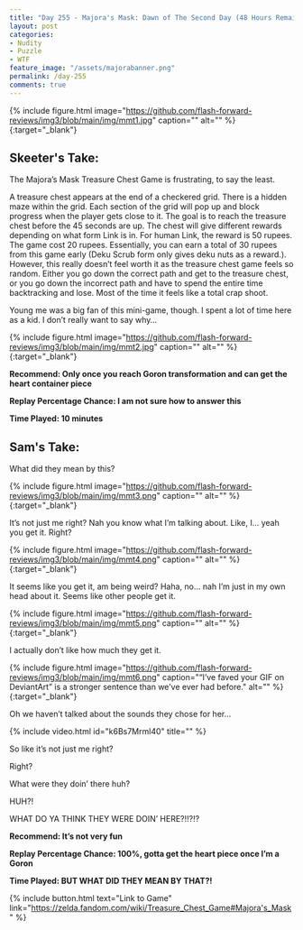 ```yaml
---
title: "Day 255 - Majora's Mask: Dawn of The Second Day (48 Hours Remain) - Treasure Chest Game"
layout: post
categories:
- Nudity
- Puzzle
- WTF
feature_image: "/assets/majorabanner.png"
permalink: /day-255
comments: true
---
```


{% include figure.html image="https://github.com/flash-forward-reviews/img3/blob/main/img/mmt1.jpg" caption="" alt="" %}{:target="_blank"}
 
## Skeeter's Take:

The Majora’s Mask Treasure Chest Game is frustrating, to say the least. 

A treasure chest appears at the end of a checkered grid. There is a hidden maze within the grid. Each section of the grid will pop up and block progress when the player gets close to it. The goal is to reach the treasure chest before the 45 seconds are up. The chest will give different rewards depending on what form Link is in. For human Link, the reward is 50 rupees. The game cost 20 rupees. Essentially, you can earn a total of 30 rupees from this game early (Deku Scrub form only gives deku nuts as a reward.). However, this really doesn’t feel worth it as the treasure chest game feels so random. Either you go down the correct path and get to the treasure chest, or you go down the incorrect path and have to spend the entire time backtracking and lose. Most of the time it feels like a total crap shoot. 

Young me was a big fan of this mini-game, though. I spent a lot of time here as a kid. I don’t really want to say why… 

{% include figure.html image="https://github.com/flash-forward-reviews/img3/blob/main/img/mmt2.jpg" caption="" alt="" %}{:target="_blank"}

**Recommend: Only once you reach Goron transformation and can get the heart container piece**

**Replay Percentage Chance: I am not sure how to answer this**

**Time Played: 10 minutes**

## Sam's Take:

What did they mean by this?

{% include figure.html image="https://github.com/flash-forward-reviews/img3/blob/main/img/mmt3.png" caption="" alt="" %}{:target="_blank"}

It’s not just me right? Nah you know what I’m talking about. Like, I... yeah you get it. Right?

{% include figure.html image="https://github.com/flash-forward-reviews/img3/blob/main/img/mmt4.png" caption="" alt="" %}{:target="_blank"}

It seems like you get it, am being weird? Haha, no... nah I’m just in my own head about it. Seems like other people get it.

{% include figure.html image="https://github.com/flash-forward-reviews/img3/blob/main/img/mmt5.png" caption="" alt="" %}{:target="_blank"}

I actually don’t like how much they get it.

{% include figure.html image="https://github.com/flash-forward-reviews/img3/blob/main/img/mmt6.png" caption="“I’ve faved your GIF on DeviantArt” is a stronger sentence than we’ve ever had before." alt="" %}{:target="_blank"}

Oh we haven’t talked about the sounds they chose for her...

{% include video.html id="k6Bs7Mrml40" title="" %}

So like it’s not just me right?

Right?

What were they doin’ there huh?

HUH?!

WHAT DO YA THINK THEY WERE DOIN’ HERE?!!?!?

**Recommend: It’s not very fun**

**Replay Percentage Chance: 100%, gotta get the heart piece once I’m a Goron**

**Time Played: BUT WHAT DID THEY MEAN BY THAT?!** 

{% include button.html text="Link to Game" link="https://zelda.fandom.com/wiki/Treasure_Chest_Game#Majora's_Mask" %}